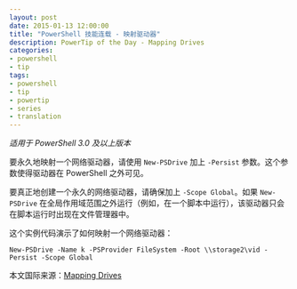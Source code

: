 ```yaml
---
layout: post
date: 2015-01-13 12:00:00
title: "PowerShell 技能连载 - 映射驱动器"
description: PowerTip of the Day - Mapping Drives
categories:
- powershell
- tip
tags:
- powershell
- tip
- powertip
- series
- translation
---
```

_适用于 PowerShell 3.0 及以上版本_

要永久地映射一个网络驱动器，请使用 `New-PSDrive` 加上 `-Persist` 参数。这个参数使得驱动器在 PowerShell 之外可见。

要真正地创建一个永久的网络驱动器，请确保加上 `-Scope Global`。如果 `New-PSDrive` 在全局作用域范围之外运行（例如，在一个脚本中运行），该驱动器只会在脚本运行时出现在文件管理器中。

这个实例代码演示了如何映射一个网络驱动器：

    New-PSDrive -Name k -PSProvider FileSystem -Root \\storage2\vid -Persist -Scope Global

<!--more-->
本文国际来源：[Mapping Drives](http://community.idera.com/powershell/powertips/b/tips/posts/mapping-drives)
